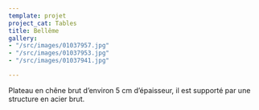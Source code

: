 ```yaml
---
template: projet
project_cat: Tables
title: Bellême
gallery:
- "/src/images/01037957.jpg"
- "/src/images/01037953.jpg"
- "/src/images/01037941.jpg"

---
```

Plateau en chêne brut d’environ 5 cm d’épaisseur, il est supporté par une structure en acier brut.